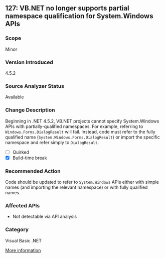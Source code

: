 ## 127: VB.NET no longer supports partial namespace qualification for System.Windows APIs

### Scope
Minor

### Version Introduced
4.5.2

### Source Analyzer Status
Available

### Change Description
Beginning in .NET 4.5.2, VB.NET projects cannot specify System.Windows APIs with partially-qualified namespaces. For example, referring to `Windows.Forms.DialogResult` will fail. Instead, code must refer to the fully qualified name (`System.Windows.Forms.DialogResult`) or import the specific namespace and refer simply to `DialogResult`.

- [ ] Quirked
- [x] Build-time break

### Recommended Action
Code should be updated to refer to `System.Windows` APIs either with simple names (and importing the relevant namespace) or with fully qualified names.

### Affected APIs
* Not detectable via API analysis

### Category
Visual Basic .NET

[More information](http://stackoverflow.com/questions/23573659/forms-is-not-a-member-of-windows)
